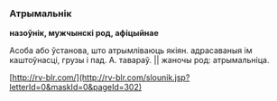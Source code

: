 ### Атрымальнік
**назоўнік, мужчынскі род, афіцыйнае**

Асоба або ўстанова, што атрымліваюць якіян. адрасаваныя ім каштоўнасці, грузы і пад. А. тавараў. || жаночы род: атрымальніца.

<a rel="author">[http://rv-blr.com/](http://rv-blr.com/slounik.jsp?letterId=0&maskId=0&pageId=302)</a>
